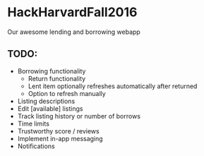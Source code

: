 # HackHarvardFall2016
Our awesome lending and borrowing webapp

## TODO:
* Borrowing functionality
  * Return functionality
  * Lent item optionally refreshes automatically after returned
  * Option to refresh manually
* Listing descriptions
* Edit [available] listings
* Track listing history or number of borrows
* Time limits
* Trustworthy score / reviews
* Implement in-app messaging
* Notifications
